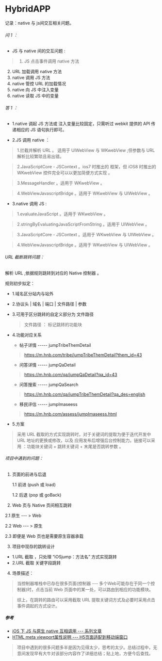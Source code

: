 # HybridAPP
记录：native 与 js间交互相关问题。

###### 问 1 ：

* JS 与 native 间的交互问题 :
> 1. JS 点击事件调用 native 方法
 2. URL 加载调用 native 方法
 3. native 调用 JS 方法
 4. native 管控 URL 的加载情况
 5. native 向 JS 中注入变量
 6. native 读取 JS 中的变量

###### 答 1 ：

* 1.native 调起 JS 方法或 注入变量比较固定，只需听过 webkit 提供的 API 传递相应的 JS 语句执行即可。

* 2.JS 调用 native ：

> 1.拦截并解析 URL 。 适用于 UIWebView 与 WKwebView ;但参数与 URL 解析比较繁琐且易出错。

> 2.JavaScriptCore - JSContext 。ios7 时推出的 框架，但 iOS8 时推出的 WKwebView 控件完全可以以更加简便方式实现 。

> 3.MessageHandler 。适用于 WKwebView 。

> 4.WebViewJavascriptBridge 。适用于 WKwebView 与 UIWebView 。


 * 3.native 调用 JS :

> 1.evaluateJavaScript 。适用于  WKwebView 。

> 2.stringByEvaluatingJavaScriptFromString 。适用于 UIWebView 。

> 3.JavaScriptCore - JSContext 。适用于 WKwebView 与 UIWebView 。

>4.WebViewJavascriptBridge 。适用于 WKwebView 与 UIWebView 。



###### URL 截断跳转问题：

解析 URL ,依据规则跳转到对应的 Native 控制器 。

规则初步拟定：
* 1.域名区分站内与站外

* 2.协议头 | 域名 | 端口  | 文件路径  | 参数

* 3.可用于区分跳转的自定义部分为 文件路径

    > 文件路径 ： 标记跳转的功能块


* 4.功能对应关系

    * 帖子详情 ----- jumpTribeThemDetail
    > https://m.hnb.com/tribe/jumpTribeThemDetail?them_id=43

    * 问答详情 ----- jumpQaDetail
    > https://m.hnb.com/qa/jumpQaDetail?qa_id=43

    * 问答搜索 ----- jumpQaSearch
    > https://m.hnb.com/qa/jumpTribeThemDetail?qa_des=english

    * 移民评估 ----- jumpImaseess
    > https://m.hnb.com/assess/jumpImaseess.html

* 5.方案

> 采用 URL 截取的方式实现跳转时，对于关键词的提取为便于迭代开发中 URL 地址的更换或修改，以及 应用发布后增强后台控制能力。链接可以采用 ：功能块关键词 + 跳转关键词 + 末尾是否跳转参数 。

###### 项目中遇到的问题：

1. 页面的前进与后退

    1.1 前进 (push 或 load)

    1.2 后退 (pop 或 goBack)

2. Web 页与 Native 页间相互跳转

  2.1 原生 --- > Web

  2.2 Web --- > 原生

  2.3 即便是 Web 页也是需要原生容器承载

3. 项目中现存的跳转设计

  * 1.URL 截取 ，只处理 “iOSjump：方法名” 方式实现跳转
  * 2.URL 截取 关键字段跳转


4. 场景描述：

> 当控制器堆栈中已存在很多页面(控制器 --- 多个Web可能存在于同一个控制器)时，点击当前 Web 页面中的某一处，可以路由到相应的功能模块。

> 综上，在跳转的路由可以采用截取 URL 提取关键词方式及必要时采用点击事件调起的方式设计。

##### 参考

* [iOS 下 JS 与原生 native 互相调用 --- 系列文章](http://www.jianshu.com/p/d19689e0ed83)
* [HTML meta viewport属性说明 --- H5页面适配到移动端窗口](http://www.cnblogs.com/pigtail/archive/2013/03/15/2961631.html)

> 项目中遇到的很多问题多半是因为见得太少，思考的太少。总结过程中，无意间发现早有大牛对该部分内容作了详细总结；贴上地，方便今后查找。
